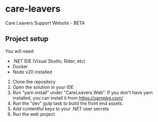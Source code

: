 # care-leavers
Care Leavers Support Website - BETA

## Project setup
You will need:
- .NET IDE (Visual Studio, Rider, etc)
- Docker
- Node v20 installed

1. Clone the repository
2. Open the solution in your IDE
3. Run "yarn install" under "CareLeavers.Web". If you don't have yarn installed, you can install it from https://yarnpkg.com/
4. Run the "dev" gulp task to build the front end assets.
5. Add contentful keys to your .NET user secrets
6. Run the web project
